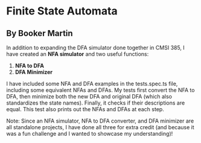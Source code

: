 # Finite State Automata
## By Booker Martin

In addition to expanding the DFA simulator done together in CMSI 385,
I have created an **NFA simulator** and two useful functions:
1. **NFA to DFA**
2. **DFA Minimizer**

I have included some NFA and DFA examples in the tests.spec.ts file,
including some equivalent NFAs and DFAs. My tests first convert the
NFA to DFA, then minimize both the new DFA and original DFA
(which also standardizes the state names). Finally, it checks if their descriptions
are equal. This test also prints out the NFAs and DFAs at each step.

Note: Since an NFA simulator, NFA to DFA converter, and DFA minimizer
are all standalone projects, I have done all three for extra credit
(and because it was a fun challenge and I wanted to showcase my understanding)!
